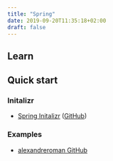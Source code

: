 ```yaml
---
title: "Spring"
date: 2019-09-20T11:35:18+02:00
draft: false
---
```


## Learn

## Quick start

### Initalizr

- [Spring Initalizr](https://start.spring.io/) ([GitHub](https://github.com/spring-io/initializr))

### Examples

- [alexandreroman GitHub](https://github.com/alexandreroman)
